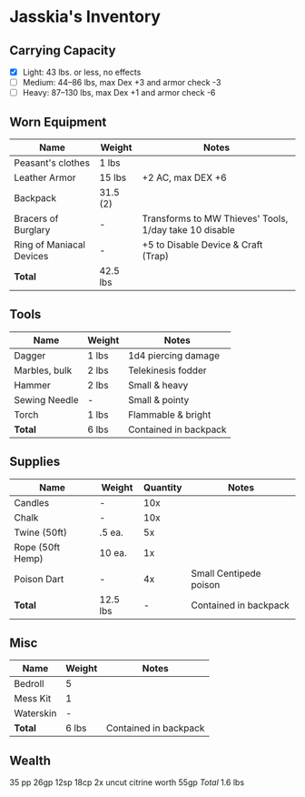 # Jasskia's Inventory
## Carrying Capacity
 - [x] Light: 43 lbs. or less, no effects
 - [ ] Medium: 44–86 lbs, max Dex +3 and armor check -3
 - [ ] Heavy: 87–130 lbs, max Dex +1 and armor check -6
## Worn Equipment
|	Name								|	Weight	|	Notes		|
|-----------------------------|-----------|-----------|
|	Peasant's clothes				|	1 lbs 	|
|	Leather Armor					|	15 lbs 	|	+2 AC, max DEX +6
|	Backpack							|	31.5 (2)	|	
|	Bracers of Burglary			|	-			|	Transforms to MW Thieves' Tools, 1/day take 10 disable
|	Ring of Maniacal Devices	| 	-			| 	+5 to Disable Device & Craft (Trap)
|	**Total**						|	42.5 lbs	|

## Tools
|	Name								|	Weight	|	Notes		|
|-----------------------------|-----------|-----------|
|	Dagger							|	1 lbs 	|	1d4 piercing damage
|	Marbles, bulk					|	2 lbs 	|	Telekinesis fodder
|	Hammer							|	2 lbs 	|	Small & heavy
|	Sewing Needle					|	-			|	Small & pointy
|	Torch								|	1 lbs 	|	Flammable & bright 
|	**Total**						|	6 lbs		|	Contained in backpack

## Supplies
|	Name								|	Weight	|	Quantity	|	Notes		|
|-----------------------------|-----------|-----------|-----------|
|	Candles							|	-			|	10x		|
|	Chalk								|	-			|	10x		|
|	Twine (50ft)					|	.5 ea.	|	5x			|
|	Rope (50ft Hemp)				|	10 ea.	|	1x			|	
|	Poison Dart						|	-			|	4x			|	Small Centipede poison
|	**Total**						|	12.5 lbs	|	-			|	Contained in backpack

## Misc
|	Name								|	Weight	|	Notes		|
|-----------------------------|-----------|-----------|
|	Bedroll							|	5			|
|	Mess Kit							|	1			|
|	Waterskin						|	-			|
|	**Total**						|	6 lbs		| Contained in backpack

## Wealth
35 pp 26gp 12sp 18cp
2x uncut citrine worth 55gp
*Total* 1.6 lbs
